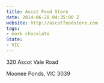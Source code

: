```yaml
---
title: Ascot Food Store
date: 2014-06-28 04:35:00 Z
website: http://ascotfoodstore.com
tags:
- mork chocolate
State:
- VIC
---
```


320 Ascot Vale Road

Moonee Ponds, VIC 3039

